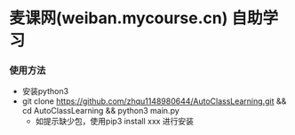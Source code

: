 # 麦课网(weiban.mycourse.cn) 自助学习

### 使用方法

- 安装python3
- git clone https://github.com/zhqu1148980644/AutoClassLearning.git && cd AutoClassLearning && python3 main.py
    - 如提示缺少包，使用pip3 install xxx 进行安装
